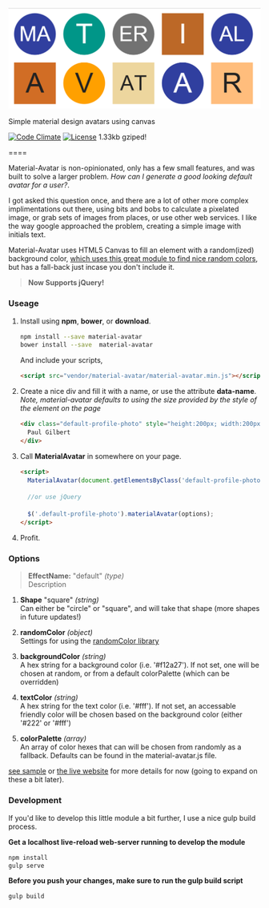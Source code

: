 ![material-avatar](sample.png)

Simple material design avatars using canvas

[![Code Climate](https://codeclimate.com/github/hellsan631/material-avatar/badges/gpa.svg)](https://codeclimate.com/github/hellsan631/material-avatar)
[![License](http://img.shields.io/badge/License-MIT-blue.svg)](http://opensource.org/licenses/MIT) 
1.33kb gziped!

====

Material-Avatar is non-opinionated, only has a few small features, and was built to solve a larger problem. _How can I generate a good looking default avatar for a user?_.

I got asked this question once, and there are a lot of other more complex implimentations out there, using bits and bobs to calculate a pixelated image, or grab sets of images from places, or use other web services. I like the way google approached the problem, creating a simple image with initials text.

Material-Avatar uses HTML5 Canvas to fill an element with a random(ized) background color, [which uses this great module to find nice random colors](https://github.com/davidmerfield/randomColor), but has a fall-back just incase you don't include it.

> __Now Supports jQuery!__

### Useage

1. Install using __npm__, __bower__, or __download__.
    ```bash
    npm install --save material-avatar
    bower install --save  material-avatar
    ```

    And include your scripts,

    ```html
    <script src="vendor/material-avatar/material-avatar.min.js"></script>
    ```

2. Create a nice div and fill it with a name, or use the attribute __data-name__. _Note, material-avatar defaults to using the size provided by the style of the element on the page_
    ```html
    <div class="default-profile-photo" style="height:200px; width:200px;">
      Paul Gilbert
    </div>
    ```

3. Call __MaterialAvatar__ in somewhere on your page.
    ```html
    <script>
      MaterialAvatar(document.getElementsByClass('default-profile-photo'), options);

      //or use jQuery

      $('.default-profile-photo').materialAvatar(options);
    </script>
    ```

4. Profit.

### Options

> __EffectName:__ "default" _(type)_<br/>
>	Description

1. __Shape__ "square" _(string)_ <br/>
Can either be "circle" or "square", and will take that shape (more shapes in future updates!)

2. __randomColor__ _(object)_ <br/>
Settings for using the [randomColor library](https://github.com/davidmerfield/randomColor)

3. __backgroundColor__ _(string)_ <br/>
A hex string for a background color (i.e. '#f12a27'). If not set, one will be chosen at random, or from
a default colorPalette (which can be overridden)

4. __textColor__ _(string)_ <br/>
A hex string for the text color (i.e. '#fff'). If not set, an accessable friendly color will be chosen
based on the background color (either '#222' or '#fff')

5. __colorPalette__ _(array)_ <br/>
An array of color hexes that can will be chosen from randomly as a fallback. Defaults can be found in
the material-avatar.js file.

[see sample](https://github.com/hellsan631/material-avatar/tree/master/sample) or [the live website](http://hellsan631.github.io/material-avatar/) for more details for now (going to expand on these a bit later).

### Development

If you'd like to develop this little module a bit further, I use a nice gulp build process.

__Get a localhost live-reload web-server running to develop the module__
```
npm install
gulp serve
```

__Before you push your changes, make sure to run the gulp build script__
```
gulp build
```
